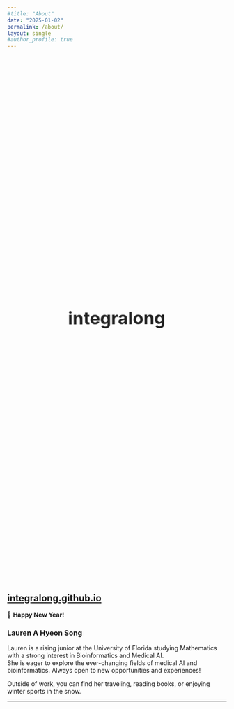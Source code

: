 ```yaml
---
#title: "About"
date: "2025-01-02"
permalink: /about/
layout: single
#author_profile: true
---
```


<div class="animation-container">
  <span class="integralong">integralong</span>
  <span class="integral">ong</span>
  <span class="song">song</span>
</div>

<style>
.animation-container {
  display: flex;
  justify-content: center;
  align-items: center;
  height: 30vh;
  font-size: 2.5rem;
  font-weight: bold;
  position: relative;
  overflow: hidden;
}

/* ----- 1. integralong 물결처럼 흐릿해지며 사라짐 ----- */
.integralong {
  position: absolute;
  opacity: 1;
  animation: waveFadeOut 2s ease-out forwards;
}

/* ----- 2. ∫ong이 자연스럽게 나타남 ----- */
.integral {
  position: absolute;
  opacity: 0;
  animation: waveIn 2s 2s ease-out forwards;
}

/* ----- 3. ∫이 꿈틀거리면서 s로 변형 ----- */
.integral::before {
  content: '∫';
  display: inline-block;
  animation: morphToS 2s 4s ease-out forwards;
}

/* ----- 4. song이 출렁거리며 강조 ----- */
.song {
  position: absolute;
  opacity: 0;
  animation: fadeIn 2s 6s ease-out forwards, waveBounce 1.5s 8s infinite ease-in-out;
}

/* ----- 애니메이션 정의 ----- */

/* waveFadeOut: 물결처럼 흐릿해지면서 사라짐 */
@keyframes waveFadeOut {
  0% {
    opacity: 1;
    transform: translateX(0) translateY(0);
  }
  50% {
    transform: translateX(-10px) translateY(5px) rotate(-3deg);
    opacity: 0.5;
  }
  100% {
    opacity: 0;
    transform: translateX(-20px) translateY(10px) rotate(-5deg);
  }
}

/* waveIn: 물결처럼 등장 */
@keyframes waveIn {
  0% {
    opacity: 0;
    transform: translateX(20px) translateY(-10px);
  }
  50% {
    opacity: 0.5;
    transform: translateX(-10px) translateY(5px);
  }
  100% {
    opacity: 1;
    transform: translateX(0) translateY(0);
  }
}

/* morphToS: ∫ → s로 부드럽게 변형 */
@keyframes morphToS {
  0% {
    content: '∫';
    transform: rotate(0deg);
  }
  50% {
    content: '∫';
    transform: rotate(180deg);
  }
  100% {
    content: 's';
    transform: rotate(360deg);
  }
}

/* fadeIn: song이 자연스럽게 등장 */
@keyframes fadeIn {
  0% {
    opacity: 0;
    transform: translateY(20px);
  }
  100% {
    opacity: 1;
    transform: translateY(0);
  }
}

/* waveBounce: song이 물결처럼 출렁출렁 강조 */
@keyframes waveBounce {
  0%, 100% {
    transform: translateY(0);
  }
  50% {
    transform: translateY(-5px);
  }
}

</style>

## [integralong.github.io](https://integralong.github.io)

🎉 **Happy New Year!**  

### Lauren A Hyeon Song  
Lauren is a rising junior at the University of Florida studying Mathematics with a strong interest in Bioinformatics and Medical AI.  
She is eager to explore the ever-changing fields of medical AI and bioinformatics. Always open to new opportunities and experiences!  

Outside of work, you can find her traveling, reading books, or enjoying winter sports in the snow.  

---




